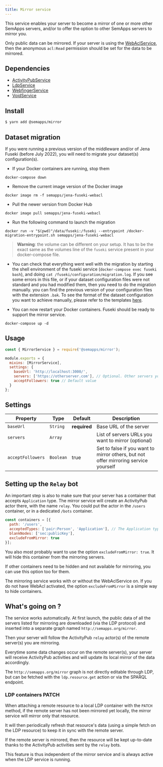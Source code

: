 ```yaml
---
title: Mirror service
---
```


This service enables your server to become a mirror of one or more other SemApps servers, and/or to offer the option to other SemApps servers to mirror you.

Only public data can be mirrored. If your server is using the [WebAclService](webacl/index.md), then the anonymous `acl:Read` permission should be set for the data to be mirrored.

## Dependencies

- [ActivityPubService](activitypub/index.md)
- [LdpService](ldp/index.md)
- [WebfingerService](webfinger.md)
- [VoidService](void.md)

## Install

```bash
$ yarn add @semapps/mirror
```

## Dataset migration

If you were running a previous version of the middleware and/or of Jena Fuseki (before July 2022), you will need to migrate your dataset(s) configuration(s).

- If your Docker containers are running, stop them
```
docker-compose down
```

- Remove the current image version of the Docker image
```
docker image rm -f semapps/jena-fuseki-webacl
```

- Pull the newer version from Docker Hub
```
docker image pull semapps/jena-fuseki-webacl 
```

- Run the following command to launch the migration
```
docker run -v "$(pwd)"/data/fuseki:/fuseki --entrypoint /docker-migration-entrypoint.sh semapps/jena-fuseki-webacl
```

> **Warning**: the volume can be different on your setup. It has to be the exact same as the volumes line of the `fuseki` service present in your docker-compose file.

- You can check that everything went well with the migration by starting the shell environment of the fuseki service (`docker-compose exec fuseki bash`), and doing `cat /fuseki/configuration/migration.log`. If you see some errors in this file, or if your dataset configuration files were not standard and you had modified them, then you need to do the migration manually. you can find the previous version of your configuration files with the extension `.bak`. To see the format of the dataset configuration you want to achieve manually, please refer to the templates [here](https://github.com/assemblee-virtuelle/semapps/tree/next/src/jena/fuseki-docker/migration/templates).

- You can now restart your Docker containers. Fuseki should be ready to support the mirror service.
```
docker-compose up -d
```

## Usage

```js
const { MirrorService } = require('@semapps/mirror');

module.exports = {
  mixins: [MirrorService],
  settings: {
    baseUrl: 'http://localhost:3000/',
    servers: ['https://otherserver.com'], // Optional. Other servers you want to mirror
    acceptFollowers: true // Default value
  }
};
```

## Settings

| Property          | Type      | Default      | Description                                                                         |
|-------------------|-----------|--------------|-------------------------------------------------------------------------------------|
| `baseUrl`         | `String`  | **required** | Base URL of the server                                                              |            
| `servers`         | `Array`   |              | List of servers URLs you want to mirror (optional)                                  |
| `acceptFollowers` | `Boolean` | true         | Set to false if you want to mirror others, but not offer mirroring service yourself |


## Setting up the `Relay` bot

An important step is also to make sure that your server has a container that accepts `Application` type.
The mirror service will create an ActivityPub actor there, with the name `relay`.
You could put the actor in the `/users` container, or in a dedicated `/bots` container.

```js
const containers = [{
  path: '/users',
  acceptedTypes: ['pair:Person', 'Application'], // The Application type is important
  blankNodes: ['sec:publicKey'],
  excludeFromMirror: true
}];
```
You also most probably want to use the option `excludeFromMirror: true`. It will hide this container from the mirroring servers.

If other containers need to be hidden and not available for mirroring, you can use this option too for them.

The mirroring service works with or without the WebAclService on. If you do not have WebAcl activated, the option `excludeFromMirror` is a simple way to hide containers.


## What's going on ?

The service works automatically. At first launch, the public data of all the servers listed for mirroring are downloaded (via the LDP protocol) and inserted into a separate graph named `http://semapps.org/mirror`.

Then your server will follow the ActivityPub `relay` actor(s) of the remote server(s) you are mirroring.

Everytime some data changes occur on the remote server(s), your server will receive ActivityPub activities and will update its local mirror of the data accordingly.

The `http://semapps.org/mirror` graph is not directly editable through LDP, but can be fetched with the `ldp.resource.get` action or via the SPARQL endpoint.


### LDP containers PATCH

When attaching a remote resource to a local LDP container with the `PATCH` method, if the remote server has not been mirrored yet locally, the mirror service will mirror only that resource.

It will then periodically refresh that resource's data (using a simple fetch on the LDP resource) to keep it in sync with the remote server.

If the remote server is mirrored, then the resource will be kept up-to-date thanks to the ActivityPub activities sent by the `relay` bots.

This feature is thus independent of the mirror service and is always active when the LDP service is running.
